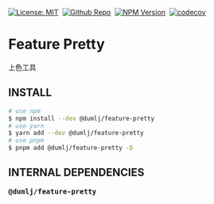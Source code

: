 <!-- This file is dynamically generated. please edit in __readme__ -->

[![License: MIT](https://img.shields.io/badge/License-MIT-4c1.svg)](https://opensource.org/licenses/MIT)&nbsp;
[![Github Repo](https://img.shields.io/badge/GITHUB-REPO-0?logo=github)](https://github.com/dumlj/dumlj-build/tree/main/@feature/feature-pretty)&nbsp;
[![NPM Version](https://badge.fury.io/js/@dumlj%2Ffeature-pretty.svg)](https://www.npmjs.com/package/@dumlj/feature-pretty)&nbsp;
[![codecov](https://codecov.io/gh/dumlj/dumlj-build/graph/badge.svg?token=ELV5W1H0C0)](https://codecov.io/gh/dumlj/dumlj-build)&nbsp;

# Feature Pretty

上色工具

## INSTALL

```bash
# use npm
$ npm install --dev @dumlj/feature-pretty
# use yarn
$ yarn add --dev @dumlj/feature-pretty
# use pnpm
$ pnpm add @dumlj/feature-pretty -D
```

## INTERNAL DEPENDENCIES

<pre>
<b>@dumlj/feature-pretty</b>

</pre>
